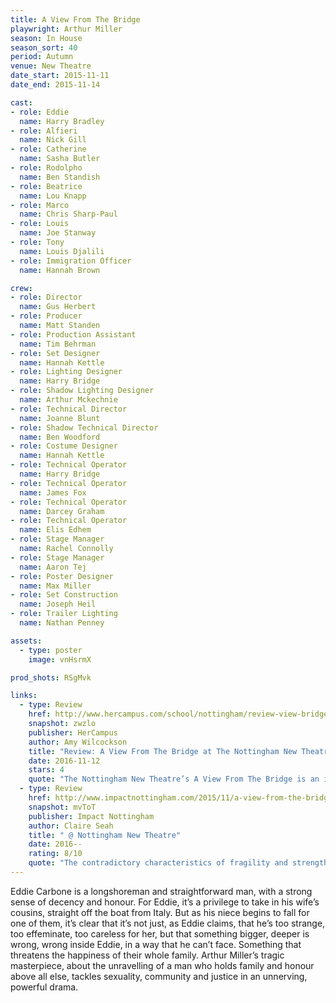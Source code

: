 ```yaml
---
title: A View From The Bridge
playwright: Arthur Miller
season: In House
season_sort: 40
period: Autumn
venue: New Theatre
date_start: 2015-11-11
date_end: 2015-11-14

cast:
- role: Eddie
  name: Harry Bradley
- role: Alfieri
  name: Nick Gill
- role: Catherine
  name: Sasha Butler
- role: Rodolpho
  name: Ben Standish
- role: Beatrice
  name: Lou Knapp
- role: Marco
  name: Chris Sharp-Paul
- role: Louis
  name: Joe Stanway
- role: Tony
  name: Louis Djalili
- role: Immigration Officer
  name: Hannah Brown

crew:
- role: Director
  name: Gus Herbert
- role: Producer
  name: Matt Standen
- role: Production Assistant
  name: Tim Behrman
- role: Set Designer
  name: Hannah Kettle
- role: Lighting Designer
  name: Harry Bridge
- role: Shadow Lighting Designer
  name: Arthur Mckechnie
- role: Technical Director
  name: Joanne Blunt
- role: Shadow Technical Director
  name: Ben Woodford
- role: Costume Designer
  name: Hannah Kettle
- role: Technical Operator
  name: Harry Bridge
- role: Technical Operator
  name: James Fox
- role: Technical Operator
  name: Darcey Graham
- role: Technical Operator
  name: Elis Edhem
- role: Stage Manager
  name: Rachel Connolly
- role: Stage Manager
  name: Aaron Tej
- role: Poster Designer
  name: Max Miller
- role: Set Construction
  name: Joseph Heil
- role: Trailer Lighting
  name: Nathan Penney

assets:
  - type: poster
    image: vnHsrmX

prod_shots: RSgMvk

links:
  - type: Review
    href: http://www.hercampus.com/school/nottingham/review-view-bridge-nottingham-new-theatre
    snapshot: zwzlo
    publisher: HerCampus 
    author: Amy Wilcockson
    title: "Review: A View From The Bridge at The Nottingham New Theatre"
    date: 2016-11-12
    stars: 4
    quote: "The Nottingham New Theatre’s A View From The Bridge is an innovative and diverse performance which challenges period conventions and attempts to put a new and exciting twist on an old classic – something the New Theatre does extremely well, time and time again. "
  - type: Review
    href: http://www.impactnottingham.com/2015/11/a-view-from-the-bridge-nottingham-new-theatre/
    snapshot: mvToT
    publisher: Impact Nottingham
    author: Claire Seah
    title: " @ Nottingham New Theatre"
    date: 2016--
    rating: 8/10
    quote: "The contradictory characteristics of fragility and strength portrayed accurately by both Sasha Butler and Lou Knapp in their respective roles is impressive. This examination of gender is further enhanced through Marco and Rodolpho, two brothers, and Beatrice’s cousins who act as foils for each other."
---
```


Eddie Carbone is a longshoreman and straightforward man, with a strong sense of decency and honour. For Eddie, it’s a privilege to take in his wife’s cousins, straight off the boat from Italy. But as his niece begins to fall for one of them, it’s clear that it’s not just, as Eddie claims, that he’s too strange, too effeminate, too careless for her, but that something bigger, deeper is wrong, wrong inside Eddie, in a way that he can’t face. Something that threatens the happiness of their whole family. Arthur Miller’s tragic masterpiece, about the unravelling of a man who holds family and honour above all else, tackles sexuality, community and justice in an unnerving, powerful drama.
